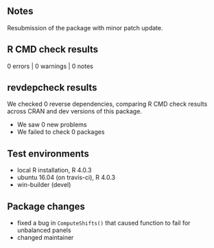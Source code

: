 ## Notes

Resubmission of the package with minor patch update.

## R CMD check results

0 errors | 0 warnings | 0 notes

## revdepcheck results

We checked 0 reverse dependencies, comparing R CMD check results across CRAN and dev versions of this package.

 * We saw 0 new problems
 * We failed to check 0 packages

## Test environments

* local R installation, R 4.0.3
* ubuntu 16.04 (on travis-ci), R 4.0.3
* win-builder (devel)

## Package changes

 * fixed a bug in `ComputeShifts()` that caused function to fail for unbalanced panels
 * changed maintainer
